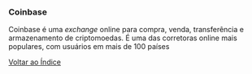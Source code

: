 ### Coinbase

Coinbase é uma _exchange_ online para compra, venda, transferência e armazenamento de criptomoedas. É uma das corretoras online mais populares, com usuários em mais de 100 países

[Voltar ao Índice](../)